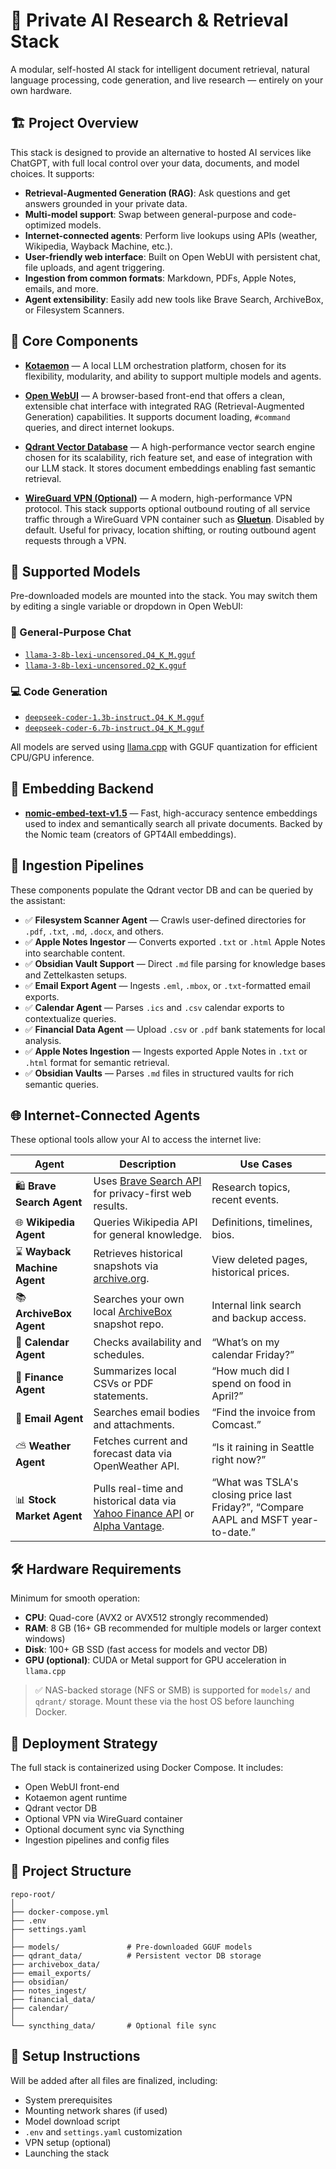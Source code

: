 # 🧠 Private AI Research & Retrieval Stack

A modular, self-hosted AI stack for intelligent document retrieval, natural language processing, code generation, and live research — entirely on your own hardware.

## 🏗️ Project Overview

This stack is designed to provide an alternative to hosted AI services like ChatGPT, with full local control over your data, documents, and model choices. It supports:

- **Retrieval-Augmented Generation (RAG)**: Ask questions and get answers grounded in your private data.
- **Multi-model support**: Swap between general-purpose and code-optimized models.
- **Internet-connected agents**: Perform live lookups using APIs (weather, Wikipedia, Wayback Machine, etc.).
- **User-friendly web interface**: Built on Open WebUI with persistent chat, file uploads, and agent triggering.
- **Ingestion from common formats**: Markdown, PDFs, Apple Notes, emails, and more.
- **Agent extensibility**: Easily add new tools like Brave Search, ArchiveBox, or Filesystem Scanners.

## 🧍‍ Core Components

- [**Kotaemon**](https://github.com/kota-ai/kotaemon) — A local LLM orchestration platform, chosen for its flexibility, modularity, and ability to support multiple models and agents.

- [**Open WebUI**](https://github.com/open-webui/open-webui) — A browser-based front-end that offers a clean, extensible chat interface with integrated RAG (Retrieval-Augmented Generation) capabilities. It supports document loading, `#command` queries, and direct internet lookups.

- [**Qdrant Vector Database**](https://github.com/qdrant/qdrant) — A high-performance vector search engine chosen for its scalability, rich feature set, and ease of integration with our LLM stack. It stores document embeddings enabling fast semantic retrieval.

- [**WireGuard VPN (Optional)**](https://www.wireguard.com/) — A modern, high-performance VPN protocol. This stack supports optional outbound routing of all service traffic through a WireGuard VPN container such as [**Gluetun**](https://github.com/qdm12/gluetun). Disabled by default. Useful for privacy, location shifting, or routing outbound agent requests through a VPN.

## 🧠 Supported Models

Pre-downloaded models are mounted into the stack. You may switch them by editing a single variable or dropdown in Open WebUI:

### 🔮 General-Purpose Chat
- [`llama-3-8b-lexi-uncensored.Q4_K_M.gguf`](https://huggingface.co/TheBloke/llama-3-8B-Lexi-Uncensored-GGUF)
- [`llama-3-8b-lexi-uncensored.Q2_K.gguf`](https://huggingface.co/TheBloke/llama-3-8B-Lexi-Uncensored-GGUF)

### 💻 Code Generation
- [`deepseek-coder-1.3b-instruct.Q4_K_M.gguf`](https://huggingface.co/deepseek-ai/deepseek-coder-1.3b-instruct)
- [`deepseek-coder-6.7b-instruct.Q4_K_M.gguf`](https://huggingface.co/deepseek-ai/deepseek-coder-6.7b-instruct)

All models are served using [llama.cpp](https://github.com/ggerganov/llama.cpp) with GGUF quantization for efficient CPU/GPU inference.

## 🔎 Embedding Backend

- [**nomic-embed-text-v1.5**](https://huggingface.co/nomic-ai/nomic-embed-text-v1.5) — Fast, high-accuracy sentence embeddings used to index and semantically search all private documents. Backed by the Nomic team (creators of GPT4All embeddings).

## 📆 Ingestion Pipelines

These components populate the Qdrant vector DB and can be queried by the assistant:

- ✅ **Filesystem Scanner Agent** — Crawls user-defined directories for `.pdf`, `.txt`, `.md`, `.docx`, and others.
- ✅ **Apple Notes Ingestor** — Converts exported `.txt` or `.html` Apple Notes into searchable content.
- ✅ **Obsidian Vault Support** — Direct `.md` file parsing for knowledge bases and Zettelkasten setups.
- ✅ **Email Export Agent** — Ingests `.eml`, `.mbox`, or `.txt`-formatted email exports.
- ✅ **Calendar Agent** — Parses `.ics` and `.csv` calendar exports to contextualize queries.
- ✅ **Financial Data Agent** — Upload `.csv` or `.pdf` bank statements for local analysis.
- ✅ **Apple Notes Ingestion** — Ingests exported Apple Notes in `.txt` or `.html` format for semantic retrieval.
- ✅ **Obsidian Vaults** — Parses `.md` files in structured vaults for rich semantic queries.

## 🌐 Internet-Connected Agents

These optional tools allow your AI to access the internet live:

| Agent | Description | Use Cases |
|-------|-------------|-----------|
| 🛍️ **Brave Search Agent** | Uses [Brave Search API](https://api.search.brave.com/) for privacy-first web results. | Research topics, recent events. |
| 🌐 **Wikipedia Agent** | Queries Wikipedia API for general knowledge. | Definitions, timelines, bios. |
| ⌛ **Wayback Machine Agent** | Retrieves historical snapshots via [archive.org](https://archive.org). | View deleted pages, historical prices. |
| 📚 **ArchiveBox Agent** | Searches your own local [ArchiveBox](https://github.com/ArchiveBox/ArchiveBox) snapshot repo. | Internal link search and backup access. |
| 📅 **Calendar Agent** | Checks availability and schedules. | “What’s on my calendar Friday?” |
| 💸 **Finance Agent** | Summarizes local CSVs or PDF statements. | “How much did I spend on food in April?” |
| 📨 **Email Agent** | Searches email bodies and attachments. | “Find the invoice from Comcast.” |
| ⛅ **Weather Agent** | Fetches current and forecast data via OpenWeather API. | “Is it raining in Seattle right now?” |
| 📊 **Stock Market Agent** | Pulls real-time and historical data via [Yahoo Finance API](https://www.yahoofinanceapi.com/) or [Alpha Vantage](https://www.alphavantage.co/). | “What was TSLA's closing price last Friday?”, “Compare AAPL and MSFT year-to-date.” |

## 🛠️ Hardware Requirements

Minimum for smooth operation:
- **CPU**: Quad-core (AVX2 or AVX512 strongly recommended)
- **RAM**: 8 GB (16+ GB recommended for multiple models or larger context windows)
- **Disk**: 100+ GB SSD (fast access for models and vector DB)
- **GPU (optional)**: CUDA or Metal support for GPU acceleration in `llama.cpp`

> ✅ NAS-backed storage (NFS or SMB) is supported for `models/` and `qdrant/` storage. Mount these via the host OS before launching Docker.

## 💪 Deployment Strategy

The full stack is containerized using Docker Compose. It includes:

- Open WebUI front-end
- Kotaemon agent runtime
- Qdrant vector DB
- Optional VPN via WireGuard container
- Optional document sync via Syncthing
- Ingestion pipelines and config files

## 📁 Project Structure

```
repo-root/
│
├── docker-compose.yml
├── .env
├── settings.yaml
│
├── models/               # Pre-downloaded GGUF models
├── qdrant_data/          # Persistent vector DB storage
├── archivebox_data/
├── email_exports/
├── obsidian/
├── notes_ingest/
├── financial_data/
├── calendar/
│
└── syncthing_data/       # Optional file sync
```

## 🥐 Setup Instructions

Will be added after all files are finalized, including:

- System prerequisites
- Mounting network shares (if used)
- Model download script
- `.env` and `settings.yaml` customization
- VPN setup (optional)
- Launching the stack

